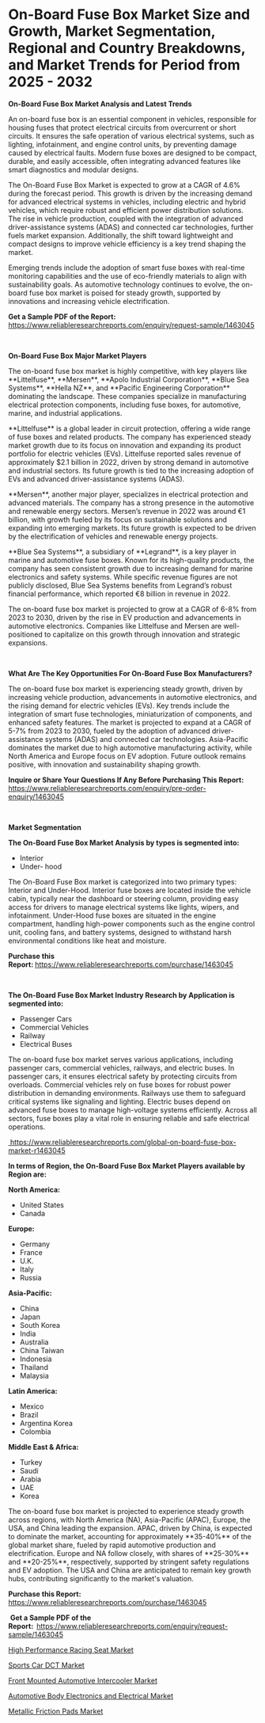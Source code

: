<p><h1>On-Board Fuse Box Market Size and Growth, Market Segmentation, Regional and Country Breakdowns, and Market Trends for Period from 2025 -  2032</h1></p><p><strong>On-Board Fuse Box Market Analysis and Latest Trends</strong></p>
<p><p>An on-board fuse box is an essential component in vehicles, responsible for housing fuses that protect electrical circuits from overcurrent or short circuits. It ensures the safe operation of various electrical systems, such as lighting, infotainment, and engine control units, by preventing damage caused by electrical faults. Modern fuse boxes are designed to be compact, durable, and easily accessible, often integrating advanced features like smart diagnostics and modular designs.</p><p>The On-Board Fuse Box Market is expected to grow at a CAGR of 4.6% during the forecast period. This growth is driven by the increasing demand for advanced electrical systems in vehicles, including electric and hybrid vehicles, which require robust and efficient power distribution solutions. The rise in vehicle production, coupled with the integration of advanced driver-assistance systems (ADAS) and connected car technologies, further fuels market expansion. Additionally, the shift toward lightweight and compact designs to improve vehicle efficiency is a key trend shaping the market.</p><p>Emerging trends include the adoption of smart fuse boxes with real-time monitoring capabilities and the use of eco-friendly materials to align with sustainability goals. As automotive technology continues to evolve, the on-board fuse box market is poised for steady growth, supported by innovations and increasing vehicle electrification.</p></p>
<p><strong>Get a Sample PDF of the Report:&nbsp;</strong> <a href="https://www.reliableresearchreports.com/enquiry/request-sample/1463045?utm_campaign=36&utm_medium=2&utm_source=Github&utm_content=ia&utm_term=23012025&utm_id=on-board-fuse-box">https://www.reliableresearchreports.com/enquiry/request-sample/1463045</a></p>
<p>&nbsp;</p>
<p><strong>On-Board Fuse Box Major Market Players</strong></p>
<p><p>The on-board fuse box market is highly competitive, with key players like **Littelfuse**, **Mersen**, **Apolo Industrial Corporation**, **Blue Sea Systems**, **Hella NZ**, and **Pacific Engineering Corporation** dominating the landscape. These companies specialize in manufacturing electrical protection components, including fuse boxes, for automotive, marine, and industrial applications.</p><p>**Littelfuse** is a global leader in circuit protection, offering a wide range of fuse boxes and related products. The company has experienced steady market growth due to its focus on innovation and expanding its product portfolio for electric vehicles (EVs). Littelfuse reported sales revenue of approximately $2.1 billion in 2022, driven by strong demand in automotive and industrial sectors. Its future growth is tied to the increasing adoption of EVs and advanced driver-assistance systems (ADAS).</p><p>**Mersen**, another major player, specializes in electrical protection and advanced materials. The company has a strong presence in the automotive and renewable energy sectors. Mersen’s revenue in 2022 was around €1 billion, with growth fueled by its focus on sustainable solutions and expanding into emerging markets. Its future growth is expected to be driven by the electrification of vehicles and renewable energy projects.</p><p>**Blue Sea Systems**, a subsidiary of **Legrand**, is a key player in marine and automotive fuse boxes. Known for its high-quality products, the company has seen consistent growth due to increasing demand for marine electronics and safety systems. While specific revenue figures are not publicly disclosed, Blue Sea Systems benefits from Legrand’s robust financial performance, which reported €8 billion in revenue in 2022.</p><p>The on-board fuse box market is projected to grow at a CAGR of 6-8% from 2023 to 2030, driven by the rise in EV production and advancements in automotive electronics. Companies like Littelfuse and Mersen are well-positioned to capitalize on this growth through innovation and strategic expansions.</p></p>
<p>&nbsp;</p>
<p><strong>What Are The Key Opportunities For On-Board Fuse Box Manufacturers?</strong></p>
<p><p>The on-board fuse box market is experiencing steady growth, driven by increasing vehicle production, advancements in automotive electronics, and the rising demand for electric vehicles (EVs). Key trends include the integration of smart fuse technologies, miniaturization of components, and enhanced safety features. The market is projected to expand at a CAGR of 5-7% from 2023 to 2030, fueled by the adoption of advanced driver-assistance systems (ADAS) and connected car technologies. Asia-Pacific dominates the market due to high automotive manufacturing activity, while North America and Europe focus on EV adoption. Future outlook remains positive, with innovation and sustainability shaping growth.</p></p>
<p><strong>Inquire or Share Your Questions If Any Before Purchasing This Report:</strong> <a href="https://www.reliableresearchreports.com/enquiry/pre-order-enquiry/1463045?utm_campaign=36&utm_medium=2&utm_source=Github&utm_content=ia&utm_term=23012025&utm_id=on-board-fuse-box">https://www.reliableresearchreports.com/enquiry/pre-order-enquiry/1463045</a></p>
<p>&nbsp;</p>
<p><strong>Market Segmentation</strong></p>
<p><strong>The On-Board Fuse Box Market Analysis by types is segmented into:</strong></p>
<p><ul><li>Interior</li><li>Under- hood</li></ul></p>
<p><p>The On-Board Fuse Box market is categorized into two primary types: Interior and Under-Hood. Interior fuse boxes are located inside the vehicle cabin, typically near the dashboard or steering column, providing easy access for drivers to manage electrical systems like lights, wipers, and infotainment. Under-Hood fuse boxes are situated in the engine compartment, handling high-power components such as the engine control unit, cooling fans, and battery systems, designed to withstand harsh environmental conditions like heat and moisture.</p></p>
<p><strong>Purchase this Report:&nbsp;</strong><a href="https://www.reliableresearchreports.com/purchase/1463045?utm_campaign=36&utm_medium=2&utm_source=Github&utm_content=ia&utm_term=23012025&utm_id=on-board-fuse-box">https://www.reliableresearchreports.com/purchase/1463045</a></p>
<p>&nbsp;</p>
<p><strong>The On-Board Fuse Box Market Industry Research by Application is segmented into:</strong></p>
<p><ul><li>Passenger Cars</li><li>Commercial Vehicles</li><li>Railway</li><li>Electrical Buses</li></ul></p>
<p><p>The on-board fuse box market serves various applications, including passenger cars, commercial vehicles, railways, and electric buses. In passenger cars, it ensures electrical safety by protecting circuits from overloads. Commercial vehicles rely on fuse boxes for robust power distribution in demanding environments. Railways use them to safeguard critical systems like signaling and lighting. Electric buses depend on advanced fuse boxes to manage high-voltage systems efficiently. Across all sectors, fuse boxes play a vital role in ensuring reliable and safe electrical operations.</p></p>
<p><a href="https://www.reliableresearchreports.com/global-on-board-fuse-box-market-r1463045?utm_campaign=36&utm_medium=2&utm_source=Github&utm_content=ia&utm_term=23012025&utm_id=on-board-fuse-box">&nbsp;https://www.reliableresearchreports.com/global-on-board-fuse-box-market-r1463045</a></p>
<p><strong>In terms of Region, the On-Board Fuse Box Market Players available by Region are:</strong></p>
<p>
    <p> <strong> North America: </strong>
        <ul>
            <li>United States</li>
            <li>Canada</li>
        </ul>
        </p> 
    <p> <strong> Europe: </strong>
        <ul>
            <li>Germany</li>
            <li>France</li>
            <li>U.K.</li>
            <li>Italy</li>
            <li>Russia</li>
        </ul>
        </p> 
    <p> <strong> Asia-Pacific: </strong>
        <ul>
            <li>China</li>
            <li>Japan</li>
            <li>South Korea</li>
            <li>India</li>
            <li>Australia</li>
            <li>China Taiwan</li>
            <li>Indonesia</li>
            <li>Thailand</li>
            <li>Malaysia</li>
        </ul>
        </p> 
    <p> <strong> Latin America: </strong>
        <ul>
            <li>Mexico</li>
            <li>Brazil</li>
            <li>Argentina Korea</li>
            <li>Colombia</li>
        </ul>
        </p> 
    <p> <strong> Middle East & Africa: </strong>
        <ul>
            <li>Turkey</li>
            <li>Saudi</li>
            <li>Arabia</li>
            <li>UAE</li>
            <li>Korea</li>
        </ul>
    </p>
    </p>
<p><p>The on-board fuse box market is projected to experience steady growth across regions, with North America (NA), Asia-Pacific (APAC), Europe, the USA, and China leading the expansion. APAC, driven by China, is expected to dominate the market, accounting for approximately **35-40%** of the global market share, fueled by rapid automotive production and electrification. Europe and NA follow closely, with shares of **25-30%** and **20-25%**, respectively, supported by stringent safety regulations and EV adoption. The USA and China are anticipated to remain key growth hubs, contributing significantly to the market's valuation.</p></p>
<p><strong>Purchase this Report: </strong><a href="https://www.reliableresearchreports.com/purchase/1463045?utm_campaign=36&utm_medium=2&utm_source=Github&utm_content=ia&utm_term=23012025&utm_id=on-board-fuse-box">https://www.reliableresearchreports.com/purchase/1463045</a></p>
<p>&nbsp;<strong>Get a Sample PDF of the Report:&nbsp;&nbsp;</strong><a href="https://www.reliableresearchreports.com/enquiry/request-sample/1463045?utm_campaign=36&utm_medium=2&utm_source=Github&utm_content=ia&utm_term=23012025&utm_id=on-board-fuse-box">https://www.reliableresearchreports.com/enquiry/request-sample/1463045</a></p>
<p><strong></strong></p>
<p><p><a href="https://github.com/dierdrecrichton210/Market-Research-Report-List-1/blob/main/high-performance-racing-seat-market.md?utm_campaign=36&utm_medium=2&utm_source=Github&utm_content=ia&utm_term=23012025&utm_id=on-board-fuse-box">High Performance Racing Seat Market</a></p><p><a href="https://github.com/cheryjhonson/Market-Research-Report-List-1/blob/main/sports-car-dct-market.md?utm_campaign=36&utm_medium=2&utm_source=Github&utm_content=ia&utm_term=23012025&utm_id=on-board-fuse-box">Sports Car DCT Market</a></p><p><a href="https://github.com/SanjidaKhan901/Market-Research-Report-List-1/blob/main/front-mounted-automotive-intercooler-market.md?utm_campaign=36&utm_medium=2&utm_source=Github&utm_content=ia&utm_term=23012025&utm_id=on-board-fuse-box">Front Mounted Automotive Intercooler Market</a></p><p><a href="https://github.com/tamvrosiya/Market-Research-Report-List-6/blob/main/automotive-body-electronics-and-electrical-market.md?utm_campaign=36&utm_medium=2&utm_source=Github&utm_content=ia&utm_term=23012025&utm_id=on-board-fuse-box">Automotive Body Electronics and Electrical Market</a></p><p><a href="https://github.com/AngelaWalsh696/Market-Research-Report-List-1/blob/main/metallic-friction-pads-market.md?utm_campaign=36&utm_medium=2&utm_source=Github&utm_content=ia&utm_term=23012025&utm_id=on-board-fuse-box">Metallic Friction Pads Market</a></p></p>